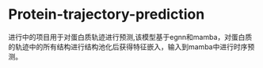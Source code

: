 # Protein-trajectory-prediction
进行中的项目用于对蛋白质轨迹进行预测,该模型基于egnn和mamba，对蛋白质的轨迹中的所有结构进行结构池化后获得特征嵌入，输入到mamba中进行时序预测。

